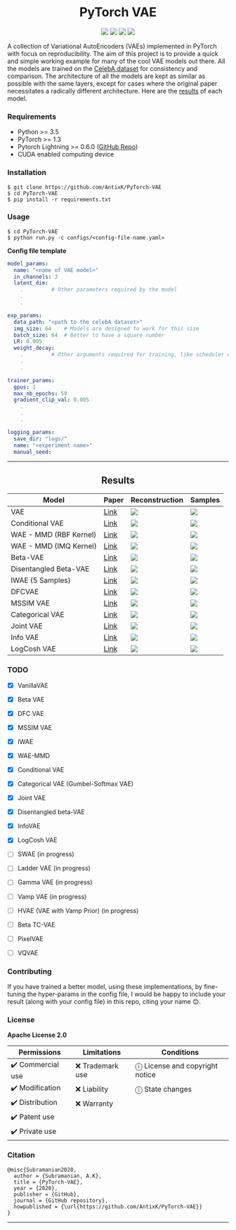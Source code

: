 <h1 align="center">
  <b>PyTorch VAE</b><br>
</h1>

<p align="center">
      <a href="https://www.python.org/">
        <img src="https://img.shields.io/badge/Python-3.5-ff69b4.svg" /></a>
       <a href= "https://pytorch.org/">
        <img src="https://img.shields.io/badge/PyTorch-1.3-2BAF2B.svg" /></a>
       <a href= "https://github.com/AntixK/PyTorch-VAE/blob/master/LICENSE.md">
        <img src="https://img.shields.io/badge/license-Apache2.0-blue.svg" /></a>
         <a href= "https://twitter.com/intent/tweet?text=PyTorch-VAE:%20Collection%20of%20VAE%20models%20in%20PyTorch.&url=https://github.com/AntixK/PyTorch-VAE">
        <img src="https://img.shields.io/twitter/url/https/shields.io.svg?style=social" /></a>

</p>

A collection of Variational AutoEncoders (VAEs) implemented in PyTorch with focus on reproducibility. The aim of this project is to provide
a quick and simple working example for many of the cool VAE models out there. All the models are trained on the [CelebA dataset](http://mmlab.ie.cuhk.edu.hk/projects/CelebA.html)
for consistency and comparison. The architecture of all the models are kept as similar as possible with the same layers, except for cases where the original paper necessitates a radically different architecture.
Here are the [results](https://github.com/AntixK/PyTorch-VAE/blob/master/README.md#--results) of each model.

### Requirements
- Python >= 3.5
- PyTorch >= 1.3
- Pytorch Lightning >= 0.6.0 ([GitHub Repo](https://github.com/PyTorchLightning/pytorch-lightning/tree/deb1581e26b7547baf876b7a94361e60bb200d32))
- CUDA enabled computing device

### Installation
```
$ git clone https://github.com/AntixK/PyTorch-VAE
$ cd PyTorch-VAE
$ pip install -r requirements.txt
```

### Usage
```
$ cd PyTorch-VAE
$ python run.py -c configs/<config-file-name.yaml>
```
**Config file template**
```yaml
model_params:
  name: "<name of VAE model>"
  in_channels: 3
  latent_dim: 
    .         # Other parameters required by the model
    .
    .

exp_params:
  data_path: "<path to the celebA dataset>"
  img_size: 64    # Models are designed to work for this size
  batch_size: 64  # Better to have a square number
  LR: 0.005
  weight_decay:
    .         # Other arguments required for training, like scheduler etc.
    .
    .

trainer_params:
  gpus: 1         
  max_nb_epochs: 50
  gradient_clip_val: 0.005
    .
    .
    .

logging_params:
  save_dir: "logs/"
  name: "<experiment name>"
  manual_seed: 
```


----
<h2 align="center">
  <b>Results</b><br>
</h2>


| Model                 | Paper                                            |Reconstruction | Samples |
|-----------------------|--------------------------------------------------|---------------|---------|
| VAE                   |[Link](https://arxiv.org/abs/1312.6114)           |    ![][2]     | ![][1]  |
| Conditional VAE       |[Link](https://openreview.net/forum?id=rJWXGDWd-H)|    ![][16]    | ![][15] |
| WAE - MMD (RBF Kernel)|[Link](https://arxiv.org/abs/1711.01558)          |    ![][4]     | ![][3]  |
| WAE - MMD (IMQ Kernel)|[Link](https://arxiv.org/abs/1711.01558)          |    ![][6]     | ![][5]  |
| Beta-VAE              |[Link](https://openreview.net/forum?id=Sy2fzU9gl) |    ![][8]     | ![][7]  |
| Disentangled Beta-VAE |[Link](https://arxiv.org/abs/1804.03599)          |    ![][22]    | ![][21] |
| IWAE (5 Samples)      |[Link](https://arxiv.org/abs/1509.00519)          |    ![][10]    | ![][9]  |
| DFCVAE                |[Link](https://arxiv.org/abs/1610.00291)          |    ![][12]    | ![][11] |
| MSSIM VAE             |[Link](https://arxiv.org/abs/1511.06409)          |    ![][14]    | ![][13] |
| Categorical VAE       |[Link](https://arxiv.org/abs/1611.01144)          |    ![][18]    | ![][17] |
| Joint VAE             |[Link](https://arxiv.org/abs/1804.00104)          |    ![][20]    | ![][19] |
| Info VAE              |[Link](https://arxiv.org/abs/1706.02262)          |    ![][24]    | ![][23] |
| LogCosh VAE           |[Link](https://openreview.net/forum?id=rkglvsC9Ym)|    ![][26]    | ![][25] |

<!-- | Gamma VAE             |[Link](https://arxiv.org/abs/1610.05683)          |    ![][16]    | ![][15] |-->




### TODO
- [x] VanillaVAE
- [x] Beta VAE
- [x] DFC VAE
- [x] MSSIM VAE
- [x] IWAE
- [x] WAE-MMD
- [x] Conditional VAE
- [x] Categorical VAE (Gumbel-Softmax VAE)
- [x] Joint VAE
- [x] Disentangled beta-VAE
- [x] InfoVAE
- [x] LogCosh VAE
- [ ] SWAE (in progress)
- [ ] Ladder VAE (in progress)
- [ ] Gamma VAE (in progress) 
- [ ] Vamp VAE (in progress)
- [ ] HVAE (VAE with Vamp Prior) (in progress)
- [ ] Beta TC-VAE
- [ ] PixelVAE
- [ ] VQVAE


### Contributing
If you have trained a better model, using these implementations, by fine-tuning the hyper-params in the config file,
I would be happy to include your result (along with your config file) in this repo, citing your name 😊.

### License
**Apache License 2.0**

| Permissions      | Limitations       | Conditions                       |
|------------------|-------------------|----------------------------------|
| ✔️ Commercial use |  ❌  Trademark use |  ⓘ License and copyright notice | 
| ✔️ Modification   |  ❌  Liability     |  ⓘ State changes                |
| ✔️ Distribution   |  ❌  Warranty      |                                  |
| ✔️ Patent use     |                   |                                  |
| ✔️ Private use    |                   |                                  |


### Citation
```
@misc{Subramanian2020,
  author = {Subramanian, A.K},
  title = {PyTorch-VAE},
  year = {2020},
  publisher = {GitHub},
  journal = {GitHub repository},
  howpublished = {\url{https://github.com/AntixK/PyTorch-VAE}}
}
```
-----------

[1]: https://github.com/AntixK/PyTorch-VAE/blob/master/assets/Vanilla%20VAE_25.png
[2]: https://github.com/AntixK/PyTorch-VAE/blob/master/assets/recons_Vanilla%20VAE_25.png
[3]: https://github.com/AntixK/PyTorch-VAE/blob/master/assets/WAE_RBF_18.png
[4]: https://github.com/AntixK/PyTorch-VAE/blob/master/assets/recons_WAE_RBF_19.png
[5]: https://github.com/AntixK/PyTorch-VAE/blob/master/assets/WAE_IMQ_15.png
[6]: https://github.com/AntixK/PyTorch-VAE/blob/master/assets/recons_WAE_IMQ_15.png
[7]: https://github.com/AntixK/PyTorch-VAE/blob/master/assets/BetaVAE_H_20.png
[8]: https://github.com/AntixK/PyTorch-VAE/blob/master/assets/recons_BetaVAE_H_20.png
[9]: https://github.com/AntixK/PyTorch-VAE/blob/master/assets/IWAE_19.png
[10]: https://github.com/AntixK/PyTorch-VAE/blob/master/assets/recons_IWAE_19.png
[11]: https://github.com/AntixK/PyTorch-VAE/blob/master/assets/DFCVAE_49.png
[12]: https://github.com/AntixK/PyTorch-VAE/blob/master/assets/recons_DFCVAE_49.png
[13]: https://github.com/AntixK/PyTorch-VAE/blob/master/assets/MSSIMVAE_29.png
[14]: https://github.com/AntixK/PyTorch-VAE/blob/master/assets/recons_MSSIMVAE_29.png
[15]: https://github.com/AntixK/PyTorch-VAE/blob/master/assets/ConditionalVAE_20.png
[16]: https://github.com/AntixK/PyTorch-VAE/blob/master/assets/recons_ConditionalVAE_20.png
[17]: https://github.com/AntixK/PyTorch-VAE/blob/master/assets/CategoricalVAE_49.png
[18]: https://github.com/AntixK/PyTorch-VAE/blob/master/assets/recons_CategoricalVAE_49.png
[19]: https://github.com/AntixK/PyTorch-VAE/blob/master/assets/JointVAE_49.png
[20]: https://github.com/AntixK/PyTorch-VAE/blob/master/assets/recons_JointVAE_49.png
[21]: https://github.com/AntixK/PyTorch-VAE/blob/master/assets/BetaVAE_B_35.png
[22]: https://github.com/AntixK/PyTorch-VAE/blob/master/assets/recons_BetaVAE_B_35.png
[23]: https://github.com/AntixK/PyTorch-VAE/blob/master/assets/InfoVAE_31.png
[24]: https://github.com/AntixK/PyTorch-VAE/blob/master/assets/recons_InfoVAE_31.png
[25]: https://github.com/AntixK/PyTorch-VAE/blob/master/assets/LogCoshVAE_49.png
[26]: https://github.com/AntixK/PyTorch-VAE/blob/master/assets/recons_LogCoshVAE_49.png

[python-image]: https://img.shields.io/badge/Python-3.5-ff69b4.svg
[python-url]: https://www.python.org/

[pytorch-image]: https://img.shields.io/badge/PyTorch-1.3-2BAF2B.svg
[pytorch-url]: https://pytorch.org/

[twitter-image]:https://img.shields.io/twitter/url/https/shields.io.svg?style=social
[twitter-url]:https://twitter.com/intent/tweet?text=Neural%20Blocks-Easy%20to%20use%20neural%20net%20blocks%20for%20fast%20prototyping.&url=https://github.com/AntixK/NeuralBlocks


[license-image]:https://img.shields.io/badge/license-Apache2.0-blue.svg
[license-url]:https://github.com/AntixK/PyTorch-VAE/blob/master/LICENSE.md

